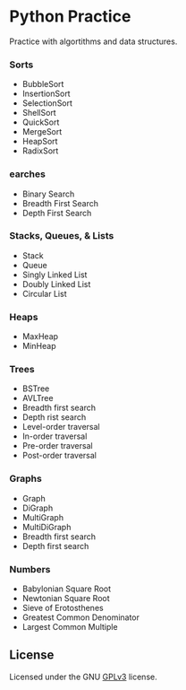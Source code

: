 # Python Practice #

Practice with algortithms and data structures.

### Sorts ###

* BubbleSort
* InsertionSort
* SelectionSort
* ShellSort
* QuickSort
* MergeSort
* HeapSort
* RadixSort

### earches ###

* Binary Search
* Breadth First Search
* Depth First Search

### Stacks, Queues, & Lists ###

* Stack
* Queue
* Singly Linked List
* Doubly Linked List
* Circular List

### Heaps ###

* MaxHeap
* MinHeap


### Trees ###

* BSTree
* AVLTree
* Breadth first search
* Depth rist search
* Level-order traversal
* In-order traversal
* Pre-order traversal
* Post-order traversal


### Graphs ###

* Graph
* DiGraph
* MultiGraph
* MultiDiGraph
* Breadth first search
* Depth first search

### Numbers ###

* Babylonian Square Root
* Newtonian Square Root
* Sieve of Erotosthenes
* Greatest Common Denominator
* Largest Common Multiple


## License ##

Licensed under the GNU [GPLv3](https://www.gnu.org/licenses/gpl-3.0.en.html) license.
